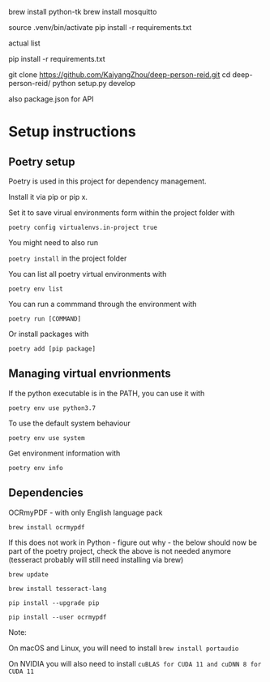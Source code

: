 brew install python-tk
brew install mosquitto


source .venv/bin/activate
pip install -r requirements.txt 



actual list


pip install -r requirements.txt

git clone https://github.com/KaiyangZhou/deep-person-reid.git
cd deep-person-reid/
python setup.py develop



also package.json for API

# Setup instructions

## Poetry setup

Poetry is used in this project for dependency management.

Install it via pip or pip x.

Set it to save virual environments form within the project folder with

`poetry config virtualenvs.in-project true`

You might need to also run

`poetry install` in the project folder

You can list all poetry virtual environments with

`poetry env list`

You can run a commmand through the environment with

`poetry run [COMMAND]`

Or install packages with

`poetry add [pip package]`

## Managing virtual envrionments

If the python executable is in the PATH, you can use it with

`poetry env use python3.7`

To use the default system behaviour

`poetry env use system`

Get environment information with

`poetry env info`

## Dependencies

OCRmyPDF - with only English language pack

`brew install ocrmypdf`

If this does not work in Python - figure out why - the below should now be part of the poetry project, check the above is not needed anymore (tesseract probably will still need installing via brew)

`brew update`

`brew install tesseract-lang`

`pip install --upgrade pip`

`pip install --user ocrmypdf`

Note:

On macOS and Linux, you will need to install
`brew install portaudio`

On NVIDIA you will also need to install
`cuBLAS for CUDA 11 and cuDNN 8 for CUDA 11`